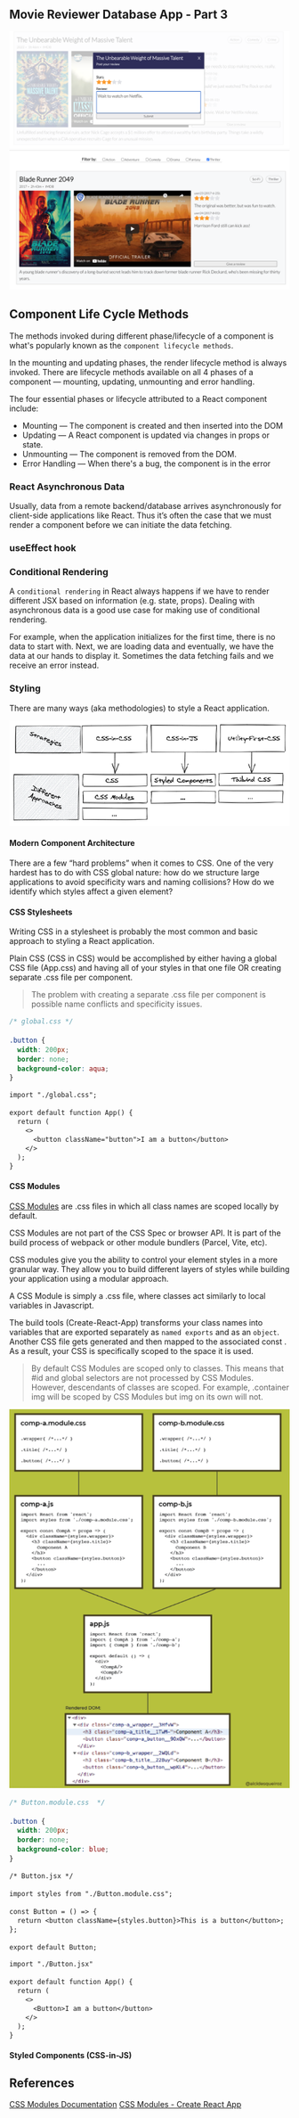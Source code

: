 ## Movie Reviewer Database App - Part 3

![Modal](images/modal.png)
![Filtering](images/filtering.png)

## Component Life Cycle Methods

The methods invoked during different phase/lifecycle of a component is what's
popularly known as the ```component lifecycle methods```. 

In the mounting and updating phases, the render lifecycle method is always invoked.
There are lifecycle methods available on all 4 phases of a component — mounting,
updating, unmounting and error handling.

The four essential phases or lifecycle attributed to a React component include:

- Mounting — The component is created and then inserted into the DOM
- Updating — A React component is updated via changes in props or state.
- Unmounting — The component is removed from the DOM.
- Error Handling — When there's a bug, the component is in the error



### React Asynchronous Data

Usually, data from a remote backend/database arrives asynchronously for client-side applications like React. Thus it’s often the case that we must render a component before we can initiate the data fetching. 


### useEffect hook


### Conditional Rendering

A ```conditional rendering``` in React always happens if we have to render different JSX based on information (e.g. state, props). Dealing with asynchronous data is a good use case for making use of conditional rendering. 

For example, when the application initializes for the first time, there is no
data to start with. Next, we are loading data and eventually, we have the data at our hands to display it. Sometimes the data fetching fails and we receive an error instead. 


### Styling

There are many ways (aka methodologies) to style a React application.

![Styling Patterns](images/styling-patterns.png)

#### Modern Component Architecture

There are a few “hard problems” when it comes to CSS. One of the very hardest has to do with CSS global nature: how do we structure large applications to avoid specificity wars and naming collisions? How do we identify which styles affect a given element?

#### CSS Stylesheets 

Writing CSS in a stylesheet is probably the most common and basic approach to styling a React application.

Plain CSS (CSS in CSS) would be accomplished by either having a global CSS file (App.css) and having all of your styles in that one file OR creating separate .css file per component. 

> The problem with creating a separate .css file per component is possible name conflicts and specificity issues. 

```CSS
/* global.css */

.button {
  width: 200px;
  border: none;
  background-color: aqua;
}
```

```JS
import "./global.css";

export default function App() {
  return (
    <>
      <button className="button">I am a button</button>
    </>
  );
}
```

#### CSS Modules

<a href="https://developer.adobe.com/commerce/pwa-studio/guides/general-concepts/css-modules/
">CSS Modules</a> are .css files in which all class names are scoped locally by default.

CSS Modules are not part of the CSS Spec or browser API. It is part of the build process of webpack or other module bundlers (Parcel, Vite, etc). 

CSS modules give you the ability to control your element styles in a more granular way. They allow you to build different layers of styles while building your application using a modular approach. 

A CSS Module is simply a .css file, where classes act similarly to local variables in Javascript. 

The build tools (Create-React-App) transforms your class names into variables that are exported separately as ```named exports``` and as an ```object```. Another CSS file gets generated and then mapped to the associated const . As a result, your CSS is specifically scoped to the space it is used.

> By default CSS Modules are scoped only to classes. This means that #id and global selectors are not processed by CSS Modules. However, descendants of classes are scoped. For example, .container img will be scoped by CSS Modules but img on its own will not.

![CSS Modules](images/css-modules.png)

```CSS
/* Button.module.css  */

.button {
  width: 200px;
  border: none;
  background-color: blue;
}
```

```JS
/* Button.jsx */

import styles from "./Button.module.css";

const Button = () => {
  return <button className={styles.button}>This is a button</button>;
};

export default Button;
```

```JS
import "./Button.jsx"

export default function App() {
  return (
    <>
      <Button>I am a button</button>
    </>
  );
}
```




#### Styled Components (CSS-in-JS)




## References

[CSS Modules Documentation](https://github.com/css-modules/css-modules) 
[CSS Modules - Create React App](https://create-react-app.dev/docs/adding-a-css-modules-stylesheet/)
